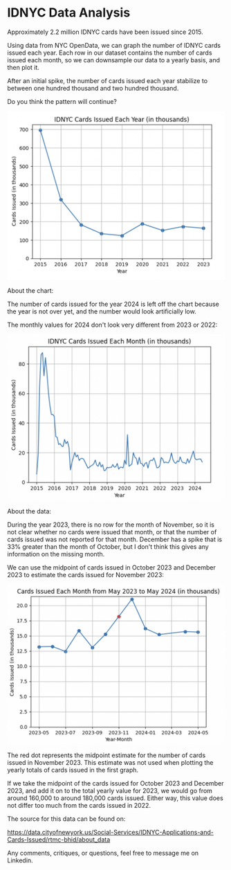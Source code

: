 # IDNYC Data Analysis

Approximately 2.2 million IDNYC cards have been issued since 2015. 



Using data from NYC OpenData, we can graph the number of IDNYC cards issued each year. Each row in our dataset contains the number of cards issued each month, so we can downsample our data to a yearly basis, and then plot it. 



After an initial spike, the number of cards issued each year stabilize to between one hundred thousand and two hundred thousand. 



Do you think the pattern will continue? 




![image](Assets/IDNYC_Post-Assets/Cards_Issued_Graph.png)



About the chart:



The number of cards issued for the year 2024 is left off the chart because the year is not over yet, and the number would look artificially low.

The monthly values for 2024 don't look very different from 2023 or 2022:

![image](Assets/IDNYC_Post-Assets/Cards_Issued_Graph_Monthly.png)



About the data:



During the year 2023, there is no row for the month of November, so it is not clear whether no cards were issued that month, or that the number of cards issued was not reported for that month. December has a spike that is 33% greater than the month of October, but I don't think this gives any information on the missing month.

We can use the midpoint of cards issued in October 2023 and December 2023  to estimate the cards issued for November 2023:


![image](Assets/IDNYC_Post-Assets/Missing_November_Graph.png)


The red dot represents the midpoint estimate for the number of cards issued in November 2023. This estimate was not used when plotting the yearly totals of cards issued in the first graph.

If we take the midpoint of the cards issued for October 2023 and December 2023, and add it on to the total yearly value for 2023, we would go from around 160,000 to around 180,000 cards issued. Either way, this value does not differ too much from the cards issued in 2022.



The source for this data can be found on:



https://data.cityofnewyork.us/Social-Services/IDNYC-Applications-and-Cards-Issued/rtmc-bhid/about_data

Any comments, critiques, or questions, feel free to message me on Linkedin.
